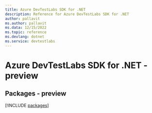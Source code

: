 ```yaml
---
title: Azure DevTestLabs SDK for .NET
description: Reference for Azure DevTestLabs SDK for .NET
author: pallavit
ms.author: pallavit
ms.data: 12/15/2022
ms.topic: reference
ms.devlang: dotnet
ms.service: devtestlabs
---
```

# Azure DevTestLabs SDK for .NET - preview
## Packages - preview
[!INCLUDE [packages](devtestlabs-index.md)]